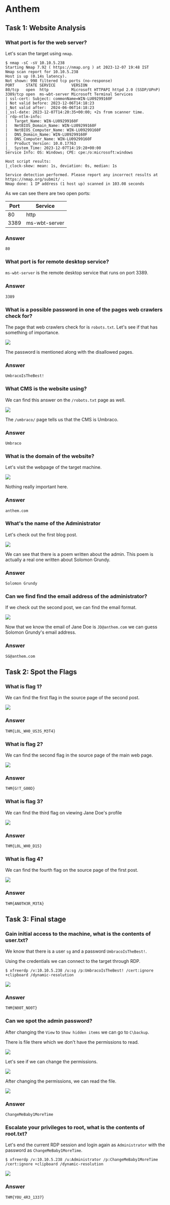 # Anthem

## Task 1: Website Analysis

### What port is for the web server?

Let's scan the target using `nmap`.

```
$ nmap -sC -sV 10.10.5.238 
Starting Nmap 7.92 ( https://nmap.org ) at 2023-12-07 19:48 IST
Nmap scan report for 10.10.5.238
Host is up (0.14s latency).
Not shown: 998 filtered tcp ports (no-response)
PORT     STATE SERVICE       VERSION
80/tcp   open  http          Microsoft HTTPAPI httpd 2.0 (SSDP/UPnP)
3389/tcp open  ms-wbt-server Microsoft Terminal Services
| ssl-cert: Subject: commonName=WIN-LU09299160F
| Not valid before: 2023-12-06T14:18:23
|_Not valid after:  2024-06-06T14:18:23
|_ssl-date: 2023-12-07T14:20:35+00:00; +2s from scanner time.
| rdp-ntlm-info: 
|   Target_Name: WIN-LU09299160F
|   NetBIOS_Domain_Name: WIN-LU09299160F
|   NetBIOS_Computer_Name: WIN-LU09299160F
|   DNS_Domain_Name: WIN-LU09299160F
|   DNS_Computer_Name: WIN-LU09299160F
|   Product_Version: 10.0.17763
|_  System_Time: 2023-12-07T14:19:28+00:00
Service Info: OS: Windows; CPE: cpe:/o:microsoft:windows

Host script results:
|_clock-skew: mean: 1s, deviation: 0s, median: 1s

Service detection performed. Please report any incorrect results at https://nmap.org/submit/ .
Nmap done: 1 IP address (1 host up) scanned in 103.08 seconds

```

As we can see there are two open ports:

| Port | Service       |
| ---- | ------------- |
| 80   | http          |
| 3389 | ms-wbt-server |

### Answer

```
80
```

&#x20;

### What port is for remote desktop service?

`ms-wbt-server` is the remote desktop service that runs on port 3389.

### Answer

```
3389
```

&#x20;

### What is a possible password in one of the pages web crawlers check for?

The page that web crawlers check for is `robots.txt`. Let's see if that has something of importance.

![](https://github.com/Knign/Write-ups/assets/110326359/85ce5eed-3d7e-4e7f-9ac2-0c87be8ba539)

The password is mentioned along with the disallowed pages.

### Answer

```
UmbracoIsTheBest!
```

&#x20;

### What CMS is the website using?

We can find this answer on the `/robots.txt` page as well.

![](https://github.com/Knign/Write-ups/assets/110326359/79089a15-5574-42e0-bade-7b44bcfa2eb7)

The `/umbraco/` page tells us that the CMS is Umbraco.

### Answer

```
Umbraco
```

&#x20;

### What is the domain of the website?

Let's visit the webpage of the target machine.

![](https://github.com/Knign/Write-ups/assets/110326359/3086b238-bedf-4f6e-8802-9902ce333355)

Nothing really important here.

### Answer

```
anthem.com
```

&#x20;

### What's the name of the Administrator

Let's check out the first blog post.

![](https://github.com/Knign/Write-ups/assets/110326359/dbe1ef98-dcc9-465d-8313-5168ccb18a69)

We can see that there is a poem written about the admin. This poem is actually a real one written about Solomon Grundy.

### Answer

```
Solomon Grundy
```



### Can we find find the email address of the administrator?

If we check out the second post, we can find the email format.

![](https://github.com/Knign/Write-ups/assets/110326359/ad1e25bb-626c-4d42-85cb-94061f1005aa)

Now that we know the email of Jane Doe is `JD@anthem.com` we can guess Solomon Grundy's email address.

### Answer

```
SG@anthem.com
```

&#x20;

## Task 2: Spot the Flags

### What is flag 1?

We can find the first flag in the source page of the second post.

![](https://github.com/Knign/Write-ups/assets/110326359/e369849b-b8aa-410e-addd-02fd4aa2a812)

### Answer

```
THM{L0L_WH0_US3S_M3T4}
```

&#x20;

### What is flag 2?

We can find the second flag in the source page of the main web page.

![](https://github.com/Knign/Write-ups/assets/110326359/dc9968e2-eefc-479d-a13f-ece1e29de083)

### Answer

```
THM{G!T_G00D}
```

&#x20;

### What is flag 3?

We can find the third flag on viewing Jane Doe's profile

![](https://github.com/Knign/Write-ups/assets/110326359/2d2d861a-4508-4e7a-9222-38faa01b5cd7)

### Answer

```
THM{L0L_WH0_D15}
```

&#x20;

### What is flag 4?

We can find the fourth flag on the source page of the first post.

![](https://github.com/Knign/Write-ups/assets/110326359/79316d39-9faf-498c-b77d-6e3da17c4c25)

### Answer

```
THM{AN0TH3R_M3TA}
```

&#x20;

## Task 3: Final stage

### Gain initial access to the machine, what is the contents of user.txt?

We know that there is a user `sg` and a password `UmbracoIsTheBest!`.

Using the credentials we can connect to the target through RDP.

```
$ xfreerdp /v:10.10.5.238 /u:sg /p:UmbracoIsTheBest! /cert:ignore +clipboard /dynamic-resolution
```

![](https://github.com/Knign/Write-ups/assets/110326359/797a6f2b-b00a-4121-bef9-5f11bbccfacd)

### Answer

```
THM{N00T_NO0T}
```



### Can we spot the admin password?

After changing the `View` to `Show hidden items` we can go to `C\backup`.

There is file there which we don't have the permissions to read.

![](https://github.com/Knign/Write-ups/assets/110326359/87750212-b563-4100-bbe0-a1d220291dc9)

Let's see if we can change the permissions.

![](https://github.com/Knign/Write-ups/assets/110326359/29cf5648-b5c3-414d-ac76-6e49917743dd)

After changing the permissions, we can read the file.

![](https://github.com/Knign/Write-ups/assets/110326359/81721240-3102-4218-bbfc-478afc4b4d12)

### Answer

```
ChangeMeBaby1MoreTime
```



### Escalate your privileges to root, what is the contents of root.txt?

Let's end the current RDP session and login again as `Administrator` with the password as `ChangeMeBaby1MoreTime`.

```
$ xfreerdp /v:10.10.5.238 /u:Administrator /p:ChangeMeBaby1MoreTime /cert:ignore +clipboard /dynamic-resolution
```

![](https://github.com/Knign/Write-ups/assets/110326359/4215cb2c-2185-4d41-9095-bb5460615527)

### Answer

```
THM{Y0U_4R3_1337}
```
